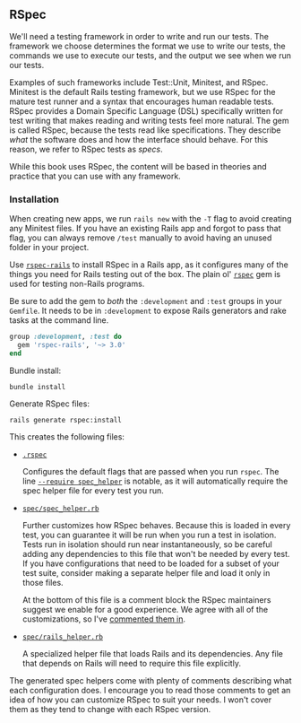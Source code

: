 ## RSpec

We'll need a testing framework in order to write and run our tests. The
framework we choose determines the format we use to write our tests, the
commands we use to execute our tests, and the output we see when we run our
tests.

Examples of such frameworks include Test::Unit, Minitest, and RSpec. Minitest is
the default Rails testing framework, but we use RSpec for the mature test runner
and a syntax that encourages human readable tests. RSpec provides a Domain
Specific Language (DSL) specifically written for test writing that makes reading
and writing tests feel more natural. The gem is called RSpec, because the tests
read like specifications. They describe _what_ the software does and how the
interface should behave. For this reason, we refer to RSpec tests as _specs_.

While this book uses RSpec, the content will be based in theories and practice
that you can use with any framework.

### Installation

When creating new apps, we run `rails new` with the `-T` flag to avoid creating
any Minitest files. If you have an existing Rails app and forgot to pass that
flag, you can always remove `/test` manually to avoid having an unused folder in
your project.

Use [`rspec-rails`] to install RSpec in a Rails app, as it configures many of
the things you need for Rails testing out of the box. The plain ol'
[`rspec`] gem is used for testing non-Rails programs.

[`rspec-rails`]: https://github.com/rspec/rspec-rails
[`rspec`]: https://github.com/rspec/rspec

Be sure to add the gem to *both* the `:development` and `:test` groups in your
`Gemfile`. It needs to be in `:development` to expose Rails generators and rake
tasks at the command line.

```ruby
group :development, :test do
  gem 'rspec-rails', '~> 3.0'
end
```

Bundle install:

```
bundle install
```

Generate RSpec files:

```
rails generate rspec:install
```

This creates the following files:

* [`.rspec`](https://github.com/thoughtbot/testing-rails/blob/b86752a0690a2800c6f57e23974bfe11c8b5fe28/example_app/.rspec)

    Configures the default flags that are passed when you run `rspec`. The line
    [`--require spec_helper`] is notable, as it will automatically require the spec
    helper file for every test you run.

[`--require spec_helper`]: https://github.com/thoughtbot/testing-rails/blob/b86752a0690a2800c6f57e23974bfe11c8b5fe28/example_app/.rspec#L2

* [`spec/spec_helper.rb`](https://github.com/thoughtbot/testing-rails/blob/b86752a0690a2800c6f57e23974bfe11c8b5fe28/example_app/spec/spec_helper.rb)

    Further customizes how RSpec behaves. Because this is loaded in every test,
    you can guarantee it will be run when you run a test in isolation. Tests run
    in isolation should run near instantaneously, so be careful adding any
    dependencies to this file that won't be needed by every test.  If you have
    configurations that need to be loaded for a subset of your test suite,
    consider making a separate helper file and load it only in those files.

    At the bottom of this file is a comment block the RSpec maintainers suggest we
    enable for a good experience. We agree with all of the customizations, so I've
    [commented them in].

[commented them in]: https://github.com/thoughtbot/testing-rails/commit/572ddcebcf86c74687ced40ddb0aad234f6e9657

* [`spec/rails_helper.rb`](https://github.com/thoughtbot/testing-rails/blob/b86752a0690a2800c6f57e23974bfe11c8b5fe28/example_app/spec/rails_helper.rb)

    A specialized helper file that loads Rails and its dependencies. Any file that
    depends on Rails will need to require this file explicitly.

The generated spec helpers come with plenty of comments describing what each
configuration does. I encourage you to read those comments to get an idea of how
you can customize RSpec to suit your needs. I won't cover them as they tend to
change with each RSpec version.
